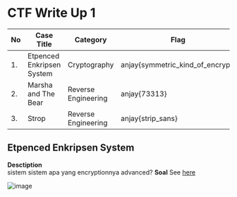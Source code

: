 # CTF Write Up 1


| No | Case Title                     | Category              | Flag              
|----|--------------------------------|-----------------------|-----------------------------------------
| 1. | Etpenced Enkripsen System      | Cryptography          | anjay{symmetric_kind_of_encrypt}
| 2. | Marsha and The Bear            | Reverse Engineering   | anjay{73313}
| 3. | Strop                          | Reverse Engineering   | anjay{strip_sans}

## Etpenced Enkripsen System

**Desctiption**  
sistem sistem apa yang encryptionnya advanced?
**Soal**
See [here](https://drive.google.com/file/d/1qwj0zfJ2rtYAyqBBeJ8_rRjIYaHuMZcQ/view?usp=sharing)

![image](https://user-images.githubusercontent.com/74954683/165329362-8f6b1880-a164-4079-ae91-4b4460d9c8d1.png)
